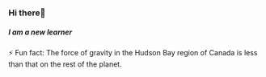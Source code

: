 ### Hi there👋
##### I am a new learner
⚡ Fun fact: The force of gravity in the Hudson Bay region of Canada is less than that on the rest of the planet.
<!--
**SupremeHackerclass101/SupremeHackerclass101** is a ✨ _special_ ✨ repository because its `README.md` (this file) appears on your GitHub profile.

Here are some ideas to get you started:

- 🔭 I’m currently working on ...
- 🌱 I’m currently learning ...
- 👯 I’m looking to collaborate on ...
- 🤔 I’m looking for help with ...
- 💬 Ask me about ...
- 📫 How to reach me: ...
- 😄 Pronouns: ...
- ⚡ Fun fact: ...
-->
